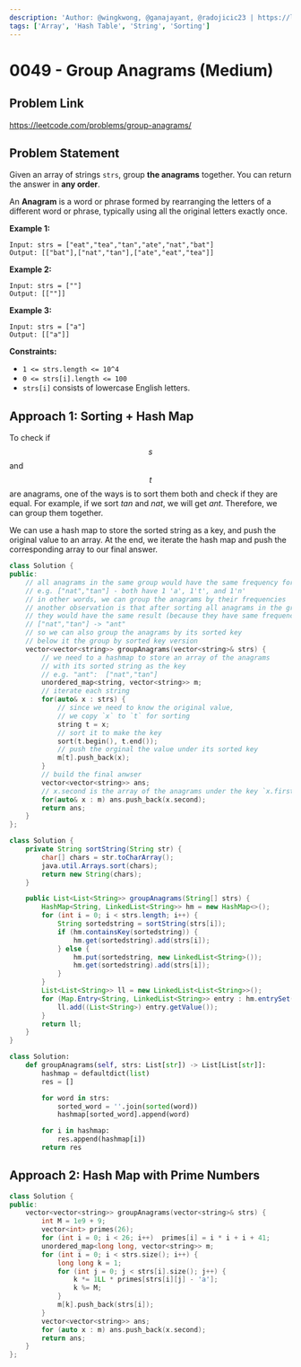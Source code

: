 ```yaml
---
description: 'Author: @wingkwong, @ganajayant, @radojicic23 | https://leetcode.com/problems/group-anagrams/'
tags: ['Array', 'Hash Table', 'String', 'Sorting']
---
```


# 0049 - Group Anagrams (Medium)

## Problem Link

https://leetcode.com/problems/group-anagrams/

## Problem Statement

Given an array of strings `strs`, group **the anagrams** together. You can return the answer in **any order**.

An **Anagram** is a word or phrase formed by rearranging the letters of a different word or phrase, typically using all the original letters exactly once.

**Example 1:**

```
Input: strs = ["eat","tea","tan","ate","nat","bat"]
Output: [["bat"],["nat","tan"],["ate","eat","tea"]]
```

**Example 2:**

```
Input: strs = [""]
Output: [[""]]
```

**Example 3:**

```
Input: strs = ["a"]
Output: [["a"]]
```

**Constraints:**

* `1 <= strs.length <= 10^4`
* `0 <= strs[i].length <= 100`
* `strs[i]` consists of lowercase English letters.

## Approach 1: Sorting + Hash Map

To check if $$s$$ and $$t$$ are anagrams, one of the ways is to sort them both and check if they are equal. For example, if we sort $tan$ and $nat$, we will get $ant$. Therefore, we can group them together.

We can use a hash map to store the sorted string as a key, and push the original value to an array. At the end, we iterate the hash map and push the corresponding array to our final answer.

<Tabs>
<TabItem value="cpp" label="C++">
<SolutionAuthor name="@wingkwong"/>

```cpp
class Solution {
public:
    // all anagrams in the same group would have the same frequency for each character
    // e.g. ["nat","tan"] - both have 1 'a', 1't', and 1'n'
    // in other words, we can group the anagrams by their frequencies
    // another observation is that after sorting all anagrams in the group,
    // they would have the same result (because they have same frequency of each word)
    // ["nat","tan"] -> "ant"
    // so we can also group the anagrams by its sorted key
    // below it the group by sorted key version
    vector<vector<string>> groupAnagrams(vector<string>& strs) {
        // we need to a hashmap to store an array of the anagrams
        // with its sorted string as the key
        // e.g. "ant":  ["nat","tan"]
        unordered_map<string, vector<string>> m;
        // iterate each string
        for(auto& x : strs) {
            // since we need to know the original value,
            // we copy `x` to `t` for sorting
            string t = x;
            // sort it to make the key
            sort(t.begin(), t.end());
            // push the orginal the value under its sorted key
            m[t].push_back(x);
        }
        // build the final anwser
        vector<vector<string>> ans;
        // x.second is the array of the anagrams under the key `x.first`
        for(auto& x : m) ans.push_back(x.second);
        return ans;
    }
};
```
</TabItem>
<TabItem value="java" label="Java">
<SolutionAuthor name="@ganajayant"/>

```java
class Solution {
    private String sortString(String str) {
        char[] chars = str.toCharArray();
        java.util.Arrays.sort(chars);
        return new String(chars);
    }

    public List<List<String>> groupAnagrams(String[] strs) {
        HashMap<String, LinkedList<String>> hm = new HashMap<>();
        for (int i = 0; i < strs.length; i++) {
            String sortedstring = sortString(strs[i]);
            if (hm.containsKey(sortedstring)) {
                hm.get(sortedstring).add(strs[i]);
            } else {
                hm.put(sortedstring, new LinkedList<String>());
                hm.get(sortedstring).add(strs[i]);
            }
        }
        List<List<String>> ll = new LinkedList<List<String>>();
        for (Map.Entry<String, LinkedList<String>> entry : hm.entrySet()) {
            ll.add((List<String>) entry.getValue());
        }
        return ll;
    }
}
```
</TabItem>

<TabItem value="python" label="Python">
<SolutionAuthor name="@radojicic23"/>

```python
class Solution:
    def groupAnagrams(self, strs: List[str]) -> List[List[str]]:
        hashmap = defaultdict(list)
        res = []

        for word in strs:
            sorted_word = ''.join(sorted(word))
            hashmap[sorted_word].append(word)

        for i in hashmap:
            res.append(hashmap[i])
        return res
```

</TabItem>
</Tabs>

## Approach 2: Hash Map with Prime Numbers

<Tabs>
<TabItem value="cpp" label="C++">
<SolutionAuthor name="@wingkwong"/>

```cpp
class Solution {
public:
    vector<vector<string>> groupAnagrams(vector<string>& strs) {
        int M = 1e9 + 9;
        vector<int> primes(26);
        for (int i = 0; i < 26; i++)  primes[i] = i * i + i + 41;
        unordered_map<long long, vector<string>> m;
        for (int i = 0; i < strs.size(); i++) {
            long long k = 1;
            for (int j = 0; j < strs[i].size(); j++) {
                k *= 1LL * primes[strs[i][j] - 'a'];
                k %= M;
            }
            m[k].push_back(strs[i]);
        }
        vector<vector<string>> ans;
        for (auto x : m) ans.push_back(x.second);
        return ans;
    }
};
```

</TabItem>
</Tabs>